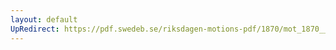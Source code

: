 ```yaml
---
layout: default
UpRedirect: https://pdf.swedeb.se/riksdagen-motions-pdf/1870/mot_1870__ak__00254.pdf
---
```


